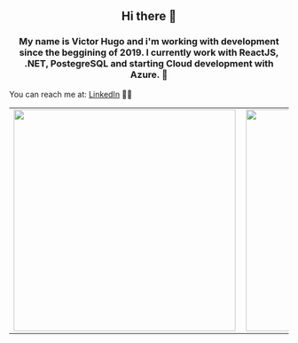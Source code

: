 ### <h2 align="center"> Hi there 👋 </h2>

<h3 align="center">My name is Victor Hugo and i'm working with development since the beggining of 2019. 
I currently work with ReactJS, .NET, PostegreSQL and starting Cloud development with Azure. 🚀</h3>

You can reach me at: [LinkedIn](https://www.linkedin.com/in/victor-hugo-ferreira-915788169/) 👨💼

<center>
<table align="center">
  <tr>
      <td><img width="400px" align="left" src="https://github-readme-stats.vercel.app/api/top-langs/?username=frakneable&hide=html&layout=compact&theme=vue" /></td>
      <td><img width="400px" align="left" src="https://github-readme-stats.vercel.app/api?username=frakneable&count_private=true&show_icons=true&theme=vue" /></td>
  </tr>  
</table>
</center>
